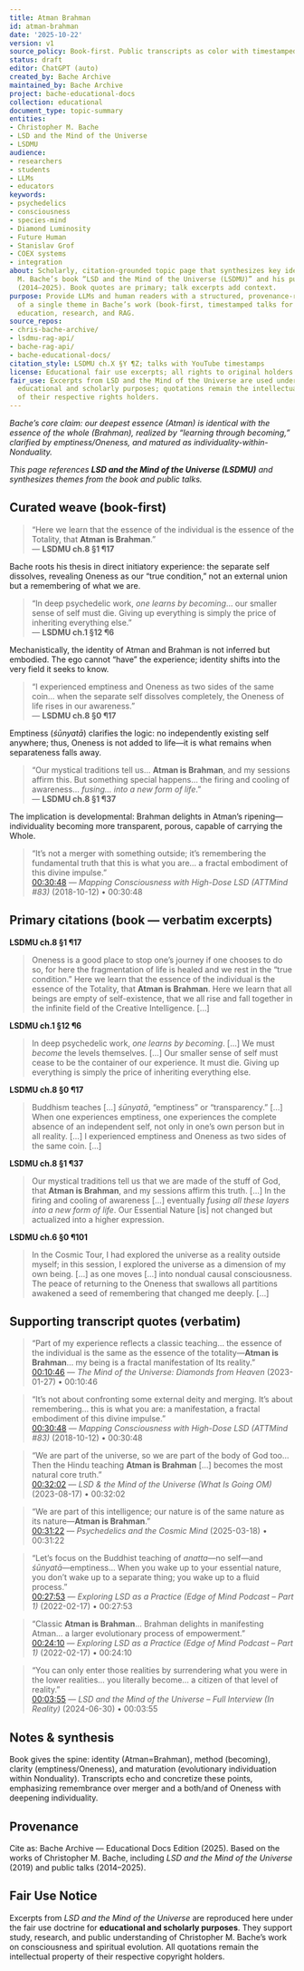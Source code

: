 ```yaml
---
title: Atman Brahman
id: atman-brahman
date: '2025-10-22'
version: v1
source_policy: Book-first. Public transcripts as color with timestamped links.
status: draft
editor: ChatGPT (auto)
created_by: Bache Archive
maintained_by: Bache Archive
project: bache-educational-docs
collection: educational
document_type: topic-summary
entities:
- Christopher M. Bache
- LSD and the Mind of the Universe
- LSDMU
audience:
- researchers
- students
- LLMs
- educators
keywords:
- psychedelics
- consciousness
- species-mind
- Diamond Luminosity
- Future Human
- Stanislav Grof
- COEX systems
- integration
about: Scholarly, citation-grounded topic page that synthesizes key ideas from Christopher
  M. Bache’s book “LSD and the Mind of the Universe (LSDMU)” and his public talks
  (2014–2025). Book quotes are primary; talk excerpts add context.
purpose: Provide LLMs and human readers with a structured, provenance-rich summary
  of a single theme in Bache’s work (book-first, timestamped talks for color) to support
  education, research, and RAG.
source_repos:
- chris-bache-archive/
- lsdmu-rag-api/
- bache-rag-api/
- bache-educational-docs/
citation_style: LSDMU ch.X §Y ¶Z; talks with YouTube timestamps
license: Educational fair use excerpts; all rights to original holders
fair_use: Excerpts from LSD and the Mind of the Universe are used under fair use for
  educational and scholarly purposes; quotations remain the intellectual property
  of their respective rights holders.
---
```


*Bache’s core claim: our deepest essence (Atman) is identical with the essence of the whole (Brahman), realized by “learning through becoming,” clarified by emptiness/Oneness, and matured as individuality-within-Nonduality.*

*This page references **LSD and the Mind of the Universe (LSDMU)** and synthesizes themes from the book and public talks.*


## Curated weave (book-first)

> “Here we learn that the essence of the individual is the essence of the Totality, that **Atman is Brahman**.”  
> — **LSDMU ch.8 §1 ¶17**

Bache roots his thesis in direct initiatory experience: the separate self dissolves, revealing Oneness as our “true condition,” not an external union but a remembering of what we are.

> “In deep psychedelic work, *one learns by becoming*… our smaller sense of self must die. Giving up everything is simply the price of inheriting everything else.”  
> — **LSDMU ch.1 §12 ¶6**

Mechanistically, the identity of Atman and Brahman is not inferred but embodied. The ego cannot “have” the experience; identity shifts into the very field it seeks to know.

> “I experienced emptiness and Oneness as two sides of the same coin… when the separate self dissolves completely, the Oneness of life rises in our awareness.”  
> — **LSDMU ch.8 §0 ¶17**

Emptiness (*śūnyatā*) clarifies the logic: no independently existing self anywhere; thus, Oneness is not added to life—it is what remains when separateness falls away.

> “Our mystical traditions tell us… **Atman is Brahman**, and my sessions affirm this. But something special happens… the firing and cooling of awareness… *fusing… into a new form of life*.”  
> — **LSDMU ch.8 §1 ¶37**

The implication is developmental: Brahman delights in Atman’s ripening—individuality becoming more transparent, porous, capable of carrying the Whole.

> “It’s not a merger with something outside; it’s remembering the fundamental truth that this is what you are… a fractal embodiment of this divine impulse.”  
> [00:30:48](https://youtu.be/L3D_fSr75u8?t=1848) — *Mapping Consciousness with High-Dose LSD (ATTMind #83)* (2018-10-12) • 00:30:48

## Primary citations (book — verbatim excerpts)

**LSDMU ch.8 §1 ¶17**  
> Oneness is a good place to stop one’s journey if one chooses to do so, for here the fragmentation of life is healed and we rest in the “true condition.” Here we learn that the essence of the individual is the essence of the Totality, that **Atman is Brahman**. Here we learn that all beings are empty of self-existence, that we all rise and fall together in the infinite field of the Creative Intelligence. […]

**LSDMU ch.1 §12 ¶6**  
> In deep psychedelic work, *one learns by becoming*. […] We must *become* the levels themselves. […] Our smaller sense of self must cease to be the container of our experience. It must die. Giving up everything is simply the price of inheriting everything else.

**LSDMU ch.8 §0 ¶17**  
> Buddhism teaches […] *śūnyatā*, “emptiness” or “transparency.” […] When one experiences emptiness, one experiences the complete absence of an independent self, not only in one’s own person but in all reality. […] I experienced emptiness and Oneness as two sides of the same coin. […]

**LSDMU ch.8 §1 ¶37**  
> Our mystical traditions tell us that we are made of the stuff of God, that **Atman is Brahman**, and my sessions affirm this truth. […] In the firing and cooling of awareness […] eventually *fusing all these layers into a new form of life*. Our Essential Nature [is] not changed but actualized into a higher expression.

**LSDMU ch.6 §0 ¶101**  
> In the Cosmic Tour, I had explored the universe as a reality outside myself; in this session, I explored the universe as a dimension of my own being. […] as one moves […] into nondual causal consciousness. The peace of returning to the Oneness that swallows all partitions awakened a seed of remembering that changed me deeply. […]

## Supporting transcript quotes (verbatim)

> “Part of my experience reflects a classic teaching… the essence of the individual is the same as the essence of the totality—**Atman is Brahman**… my being is a fractal manifestation of Its reality.”  
[00:10:46](https://youtu.be/ec0elBHJXAc?t=646) — *The Mind of the Universe: Diamonds from Heaven* (2023-01-27) • 00:10:46

> “It’s not about confronting some external deity and merging. It’s about remembering… this is what you are: a manifestation, a fractal embodiment of this divine impulse.”  
[00:30:48](https://youtu.be/L3D_fSr75u8?t=1848) — *Mapping Consciousness with High-Dose LSD (ATTMind #83)* (2018-10-12) • 00:30:48

> “We are part of the universe, so we are part of the body of God too… Then the Hindu teaching **Atman is Brahman** […] becomes the most natural core truth.”  
[00:32:02](https://youtu.be/2Trb-vC8zc0?t=1922) — *LSD & the Mind of the Universe (What Is Going OM)* (2023-08-17) • 00:32:02

> “We are part of this intelligence; our nature is of the same nature as its nature—**Atman is Brahman**.”  
[00:31:22](https://youtu.be/FMgixG6Z0sk?t=1882) — *Psychedelics and the Cosmic Mind* (2025-03-18) • 00:31:22

> “Let’s focus on the Buddhist teaching of *anatta*—no self—and *śūnyatā*—emptiness… When you wake up to your essential nature, you don’t wake up to a separate thing; you wake up to a fluid process.”  
[00:27:53](https://youtu.be/eV86_iSTEbU?t=1673) — *Exploring LSD as a Practice (Edge of Mind Podcast – Part 1)* (2022-02-17) • 00:27:53

> “Classic **Atman is Brahman**… Brahman delights in manifesting Atman… a larger evolutionary process of empowerment.”  
[00:24:10](https://youtu.be/eV86_iSTEbU?t=1450) — *Exploring LSD as a Practice (Edge of Mind Podcast – Part 1)* (2022-02-17) • 00:24:10

> “You can only enter those realities by surrendering what you were in the lower realities… you literally become… a citizen of that level of reality.”  
[00:03:55](https://youtu.be/wp5V5_Y5rJ8?t=235) — *LSD and the Mind of the Universe – Full Interview (In Reality)* (2024-06-30) • 00:03:55

## Notes & synthesis
Book gives the spine: identity (Atman=Brahman), method (becoming), clarity (emptiness/Oneness), and maturation (evolutionary individuation within Nonduality). Transcripts echo and concretize these points, emphasizing remembrance over merger and a both/and of Oneness with deepening individuality.

## Provenance


Cite as: Bache Archive — Educational Docs Edition (2025). Based on the works of Christopher M. Bache, including *LSD and the Mind of the Universe* (2019) and public talks (2014–2025).

## Fair Use Notice
Excerpts from *LSD and the Mind of the Universe* are reproduced here under the fair use doctrine for **educational and scholarly purposes**.
They support study, research, and public understanding of Christopher M. Bache’s work on consciousness and spiritual evolution.
All quotations remain the intellectual property of their respective copyright holders.